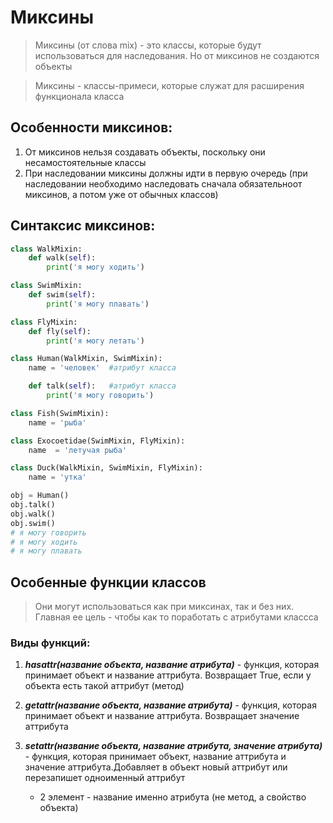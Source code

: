 # Миксины 
> Миксины (от слова mix) - это классы, которые будут использоваться для наследования. Но от миксинов не создаются объекты

> Миксины - классы-примеси, которые служат для расширения функционала класса

## Особенности миксинов:
1. От миксинов нельзя создавать объекты, поскольку они несамостоятельные классы
2. При наследовании миксины должны идти в первую очередь (при наследовании необходимо наследовать сначала обязательноот миксинов, а потом уже от обычных классов)

## Синтаксис миксинов:
```py
class WalkMixin:
    def walk(self):
        print('я могу ходить')

class SwimMixin:
    def swim(self):
        print('я могу плавать')

class FlyMixin:
    def fly(self):
        print('я могу летать')

class Human(WalkMixin, SwimMixin):
    name = 'человек'  #атрибут класса

    def talk(self):   #атрибут класса
        print('я могу говорить')

class Fish(SwimMixin):
    name = 'рыба'

class Exocoetidae(SwimMixin, FlyMixin):
    name  = 'летучая рыба'

class Duck(WalkMixin, SwimMixin, FlyMixin):
    name = 'утка'

obj = Human()
obj.talk()
obj.walk()
obj.swim()
# я могу говорить
# я могу ходить
# я могу плавать
```

## Особенные функции классов
> Они могут использоваться как при миксинах, так и без них. Главная ее цель - чтобы как то поработать с атрибутами классса
### Виды функций:
1. ***hasattr(название объекта, название атрибута)*** - функция, которая принимает объект и название аттрибута. 
Возвращает True, если у объекта есть такой аттрибут (метод)

2. ***getattr(название объекта, название атрибута)*** - функция, которая принимает объект и название аттрибута. 
Возвращает значение аттрибута

3. ***setattr(название объекта, название атрибута, значение атрибута)*** - функция, которая принимает объект, название аттрибута и значение аттрибута.Добавляет в объект новый аттрибут или перезапишет одноименный аттрибут
    * 2 элемент - название именно атрибута (не метод, а свойство объекта)


